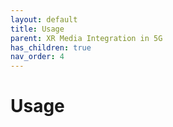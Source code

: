 ```yaml
---
layout: default
title: Usage
parent: XR Media Integration in 5G
has_children: true
nav_order: 4
---
```


# Usage
